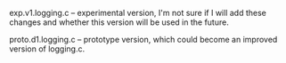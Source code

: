 
exp.v1.logging.c
    – experimental version, I'm not sure if I will add these changes and 
      whether this version will be used in the future.

proto.d1.logging.c
    – prototype version, which could become an improved version of logging.c.

